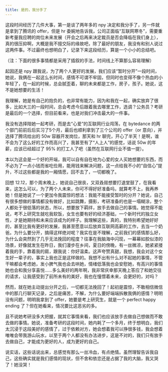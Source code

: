 ```yaml
---
title: 是的，我分手了
---
```


这段时间经历了几件大事，第一是谈了两年多的 npy 决定和我分手了，另一件就是拿到了腾讯的 offer，但是 hr 委婉地告诉我，公司正面临“互联网寒冬”，需要重新考量我应聘的岗位未来发展（开会之后再来决定裁员是否会降临在我们身上），真的很压抑啊，大概是我不擅交际的缘故吧，除了最好的朋友，我没有和别人说过这两件事。不过最终也想明白了，记录下来这段经历，算是一个小小的总结吧。

（注：下面的很多事情都是采用了插叙的手法，时间线上不算那么容易理解）

起因还是 npy 跟我说，为了两个人更好的发展，我们应该“暂时分开”一段时间，她说，我俩在一起这么长时间，感情不可谓不牢固，但同时也变得不像个热血的小年轻了，在一起的时候，总会腻歪着，聊的未来都是工作，房子，孩子。她说，这不是她想要的生活！

我理解，她是有自己的抱负的，也非常有能力，因为和我在一起，确实放弃了很多，比如大三的一段时间，总会考虑今后跟着我去哪里工作，选调？公务员？考研是最后的一个选择，但目前看来，也是对我们冲击最大的一件事。

我没有选择陪她一起考研，而是去“心爱”的互联网行业闯荡，在 bytedance 的两个部门前前后后实习了5个月，最后也顺利拿到了三个公司的 offer（or 意向），并选择了腾讯给出的 50w 容器开发岗位，那天和 hr 聊完，开心了半天！是啊，谁不会为了这么好的工作而高兴了，我甚至有了“人上人”的感觉，话说 50w 的年薪，应该已经超过了 95% 的打工人了吧（虽然在互联网行业不值一提）。

本以为这会是一个好的开端，我可以自有自在地为心爱的女人买她想要的东西，而不必为了一点小钱而省吃俭用，能用钱来解决问题，这一点给我不小的“自信心”提升，不过这些都是我的一厢情愿，回不去了，一切都晚了。

回想 12.12，那个周末晚上，她说自己很丧，又双叒叕想要打退堂鼓了，在我看来，这怎么可以，为了两个人未来，你可不得好好准备吗，就算考不上，我再养她！但是她说了一个更加令我震惊的想法：我能不能接受暂时的分开？她说，自己有很多想做的事情都没有做好，比如跳舞，摄影，考研准备的也是一塌糊涂，整个人都处于很低落的状态，所以，想要放下羁绊，放手去做自己的事情。她觉得不能说，考不上研究生就吃我软饭，女生也要有好的经济基础，一个新时代的独立女性，才是她期待和未来应该成为的样子。我理解这些，真的，我特别希望她好好的，甚至比我有更好的发展，我甚至愿意以后放弃互联网高薪的工作，去当一个奶爸。为什么要分开，搞得这样绝对呢？我实在是不理解，之前我们的感情那么好，为什么会突然到了几乎无法挽回的程度？往事在我脑海中闪现，一幕幕如胶似漆的场景，好像就发生在昨日，我们漫步在乡间，夏日的傍晚，有一丝微凉，她紧紧搂着我的手，靠着我的肩，跟我说：你好温柔。这声夸赞真甜，我想，我会对这个女生好一辈子的，事实上我也正是这样做的。我想不出有什么对不起她的事情，不管干嘛都会考虑她，发小脾气我也会去哄她，情绪低落我也会安慰她，有高兴的事情她也会和我分享喜悦......多么美好的两年啊，我非常庆幸那天晚上答应了和她交往的请求，让我感受到了前所未有的美好，我也在憧憬着未来，会更好的，对吗？

然而，就在她主动提出分开之后，一切都无法挽回了！起初是震惊，不敢相信微信中的那几行聊天记录，之后是痛苦，不解，为什么要好端端拆散我俩的感情？明明没有问题，明明我拿到了 offer，她要是考上研究生，就是一个 perfect happy ending 了？但在她看来，情况要比这恶劣的多。

且不说她考研没多大把握，就其它事情来看，我们也应该放手去做自己想做而不敢去做的事情。她说，准备考研的这段时间，她内耗了一个多月，终于想明白，我们太沉浸于这段美好的感情了，过于依赖对方，她会想着我可以挣很多钱，我会想着唯唯会带我游山玩水，以至于两个人都没有办法进步，这是不对的，我们只有放手去做自己，才能成为更好的人，成为更好的自己。

说实话，这些话说出来，总感觉有那么一丝冷血，有点绝情。虽然理智告诉我自己，这些确实就是我们感情的现状，但不舍和依恋还是占据了我的大脑，我又哭了！她没哭！


